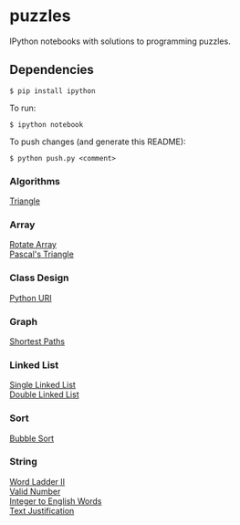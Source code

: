 # puzzles
IPython notebooks with solutions to programming puzzles.

## Dependencies

```shell
$ pip install ipython
```

To run:

```shell
$ ipython notebook
```

To push changes (and generate this README):

```shell
$ python push.py <comment>
```

### Algorithms
<a href="http://nbviewer.jupyter.org/github/moagstar/puzzles/blob/master/Algorithms/Triangle.ipynb" target="_blank">Triangle</a><br>
### Array
<a href="http://nbviewer.jupyter.org/github/moagstar/puzzles/blob/master/Array/Rotate%20Array.ipynb" target="_blank">Rotate Array</a><br>
<a href="http://nbviewer.jupyter.org/github/moagstar/puzzles/blob/master/Array/Pascal%27s%20Triangle.ipynb" target="_blank">Pascal's Triangle</a><br>
### Class Design
<a href="http://nbviewer.jupyter.org/github/moagstar/puzzles/blob/master/Class%20Design/%20Python%20URI.ipynb" target="_blank"> Python URI</a><br>
### Graph
<a href="http://nbviewer.jupyter.org/github/moagstar/puzzles/blob/master/Graph/Shortest%20Paths.ipynb" target="_blank">Shortest Paths</a><br>
### Linked List
<a href="http://nbviewer.jupyter.org/github/moagstar/puzzles/blob/master/Linked%20List/Single%20Linked%20List.ipynb" target="_blank">Single Linked List</a><br>
<a href="http://nbviewer.jupyter.org/github/moagstar/puzzles/blob/master/Linked%20List/Double%20Linked%20List.ipynb" target="_blank">Double Linked List</a><br>
### Sort
<a href="http://nbviewer.jupyter.org/github/moagstar/puzzles/blob/master/Sort/Bubble%20Sort.ipynb" target="_blank">Bubble Sort</a><br>
### String
<a href="http://nbviewer.jupyter.org/github/moagstar/puzzles/blob/master/String/Word%20Ladder%20II.ipynb" target="_blank">Word Ladder II</a><br>
<a href="http://nbviewer.jupyter.org/github/moagstar/puzzles/blob/master/String/Valid%20Number.ipynb" target="_blank">Valid Number</a><br>
<a href="http://nbviewer.jupyter.org/github/moagstar/puzzles/blob/master/String/Integer%20to%20English%20Words.ipynb" target="_blank">Integer to English Words</a><br>
<a href="http://nbviewer.jupyter.org/github/moagstar/puzzles/blob/master/String/Text%20Justification.ipynb" target="_blank">Text Justification</a><br>